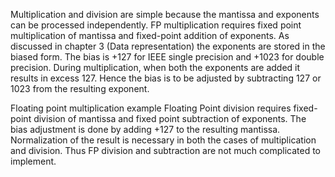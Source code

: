 Multiplication and division are simple because the mantissa and exponents can be processed independently. FP multiplication requires fixed point multiplication of mantissa and fixed-point addition of exponents. As discussed in chapter 3 (Data representation) the exponents are stored in the biased form. The bias is +127 for IEEE single precision and +1023 for double precision. During multiplication, when both the exponents are added it results in excess 127. Hence the bias is to be adjusted by subtracting 127 or 1023 from the resulting exponent.

Floating point multiplication example
Floating Point division requires fixed-point division of mantissa and fixed point subtraction of exponents. The bias adjustment is done by adding +127 to the resulting mantissa. Normalization of the result is necessary in both the cases of multiplication and division. Thus FP division and subtraction are not much complicated to implement.
